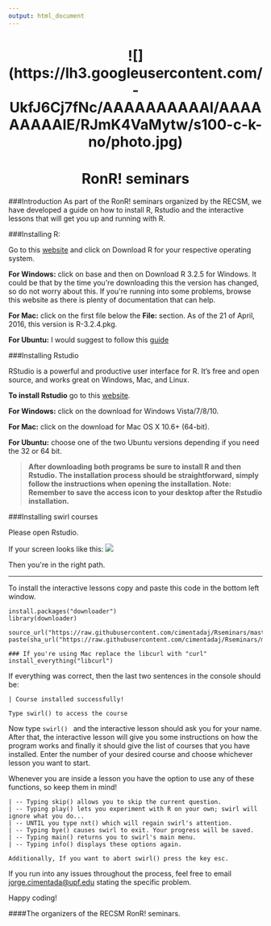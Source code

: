 ```yaml
---
output: html_document
---
```


<center> <h1> ![](https://lh3.googleusercontent.com/-UkfJ6Cj7fNc/AAAAAAAAAAI/AAAAAAAAAIE/RJmK4VaMytw/s100-c-k-no/photo.jpg)</h1> </center>
<center> <h1> RonR! seminars</h1> </center>

###Introduction
As part of the RonR! seminars organized by the RECSM, we have developed a guide on how to install R, Rstudio and the interactive lessons that will get you up and running with R.

###Installing R:

Go to this [website](https://cran.r-project.org/) and click on Download R for your respective operating system.

**For Windows:** click on base and then on Download R 3.2.5 for Windows. It could be that by the time you're downloading this the version has changed, so do not worry about this. If you're running into some problems, browse this website as there is plenty of documentation that can help.

**For Mac:** click on the first file below the **File:** section. As of the 21 of April, 2016, this version is R-3.2.4.pkg.   

**For Ubuntu:** I would suggest to follow this [guide](https://www.digitalocean.com/community/tutorials/how-to-set-up-r-on-ubuntu-14-04)


###Installing Rstudio

RStudio is a powerful and productive user interface for R. It’s free and open source, and works great on Windows, Mac, and Linux.

**To install Rstudio** go to this [website](https://www.rstudio.com/products/rstudio/download/).

**For Windows:** click on the download for Windows Vista/7/8/10. 

**For Mac:** click on the download for Mac OS X 10.6+ (64-bit).

**For Ubuntu:** choose one of the two Ubuntu versions depending if you need the 32 or 64 bit.

> **After downloading both programs be sure to install R and then Rstudio. The installation process should be straightforward, simply follow the instructions when opening the installation. Note: Remember to save the access icon to your desktop after the Rstudio installation.**

###Installing swirl courses

Please open Rstudio. 

If your screen looks like this: ![](https://slobaexpert.files.wordpress.com/2014/02/image35.png)

Then you're in the right path.

***
To install the interactive lessons copy and paste this code in the bottom left window.

```{r, eval=FALSE}
install.packages("downloader")
library(downloader)

source_url("https://raw.githubusercontent.com/cimentadaj/Rseminars/master/RonR_Second_Seminar/Course_download.R",
paste(sha_url("https://raw.githubusercontent.com/cimentadaj/Rseminars/master/RonR_Second_Seminar/Course_download.R")))

### If you're using Mac replace the libcurl with "curl"
install_everything("libcurl")
```

If everything was correct, then the last two sentences in the console should be:
```{r eval=FALSE}
| Course installed successfully!

Type swirl() to access the course
```

Now type ```swirl() ``` and the interactive lesson should ask you for your name. After that, the interactive lesson will give you some instructions on how the program works and finally it should give the list of courses that you have installed. Enter the number of your desired course and choose whichever lesson you want to start.

Whenever you are inside a lesson you have the option to use any of these functions, so keep them in mind!
```
| -- Typing skip() allows you to skip the current question.
| -- Typing play() lets you experiment with R on your own; swirl will ignore what you do...
| -- UNTIL you type nxt() which will regain swirl's attention.
| -- Typing bye() causes swirl to exit. Your progress will be saved.
| -- Typing main() returns you to swirl's main menu.
| -- Typing info() displays these options again.

Additionally, If you want to abort swirl() press the key esc.
```

If you run into any issues throughout the process, feel free to email jorge.cimentada@upf.edu stating the specific problem.

Happy coding!  

####The organizers of the RECSM RonR! seminars.
